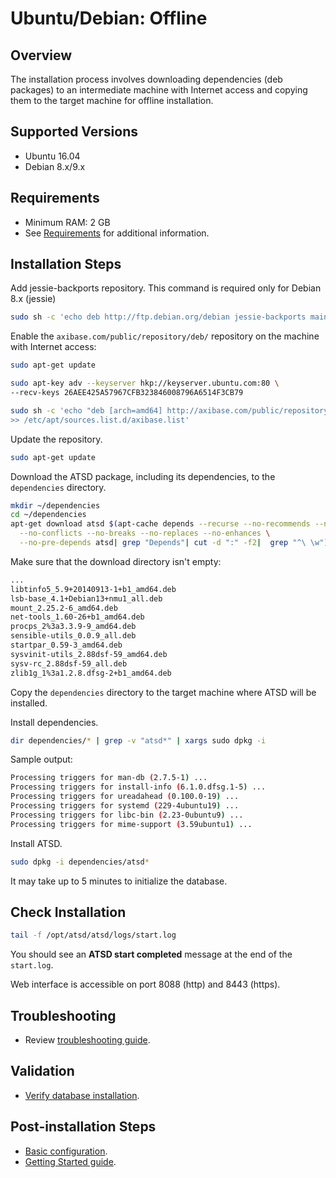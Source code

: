 # Ubuntu/Debian: Offline

## Overview

The installation process involves downloading dependencies (deb packages) to an intermediate machine with Internet access
and copying them to the target machine for offline installation.

## Supported Versions

- Ubuntu 16.04
- Debian 8.x/9.x

## Requirements

- Minimum RAM: 2 GB
- See [Requirements](../administration/requirements.md) for additional information.

## Installation Steps

Add jessie-backports repository. This command is required only for Debian 8.x (jessie)

```sh
sudo sh -c 'echo deb http://ftp.debian.org/debian jessie-backports main >> /etc/apt/sources.list.d/backports.list'
```

Enable the `axibase.com/public/repository/deb/` repository on the machine with Internet access:

```sh
sudo apt-get update
```

```sh
sudo apt-key adv --keyserver hkp://keyserver.ubuntu.com:80 \
--recv-keys 26AEE425A57967CFB323846008796A6514F3CB79
```

```sh
sudo sh -c 'echo "deb [arch=amd64] http://axibase.com/public/repository/deb/ ./" \
>> /etc/apt/sources.list.d/axibase.list'
```

Update the repository.

```sh
sudo apt-get update
```

Download the ATSD package, including its dependencies, to the `dependencies` directory.

```sh
mkdir ~/dependencies
cd ~/dependencies
apt-get download atsd $(apt-cache depends --recurse --no-recommends --no-suggests \
  --no-conflicts --no-breaks --no-replaces --no-enhances \
  --no-pre-depends atsd| grep "Depends"| cut -d ":" -f2|  grep "^\ \w")
```
Make sure that the download directory isn't empty:

```bash
...
libtinfo5_5.9+20140913-1+b1_amd64.deb
lsb-base_4.1+Debian13+nmu1_all.deb
mount_2.25.2-6_amd64.deb
net-tools_1.60-26+b1_amd64.deb
procps_2%3a3.3.9-9_amd64.deb
sensible-utils_0.0.9_all.deb
startpar_0.59-3_amd64.deb
sysvinit-utils_2.88dsf-59_amd64.deb
sysv-rc_2.88dsf-59_all.deb
zlib1g_1%3a1.2.8.dfsg-2+b1_amd64.deb

```

Copy the `dependencies` directory to the target machine where ATSD will be installed.

Install dependencies.

```sh
dir dependencies/* | grep -v "atsd*" | xargs sudo dpkg -i
```

Sample output:

```bash
Processing triggers for man-db (2.7.5-1) ...
Processing triggers for install-info (6.1.0.dfsg.1-5) ...
Processing triggers for ureadahead (0.100.0-19) ...
Processing triggers for systemd (229-4ubuntu19) ...
Processing triggers for libc-bin (2.23-0ubuntu9) ...
Processing triggers for mime-support (3.59ubuntu1) ...
```

Install ATSD.

```sh
sudo dpkg -i dependencies/atsd*
```

It may take up to 5 minutes to initialize the database.

## Check Installation

```sh
tail -f /opt/atsd/atsd/logs/start.log
```

You should see an **ATSD start completed** message at the end of the `start.log`.

Web interface is accessible on port 8088 (http) and 8443 (https).

## Troubleshooting

* Review [troubleshooting guide](troubleshooting.md).

## Validation

* [Verify database installation](verifying-installation.md).

## Post-installation Steps

* [Basic configuration](post-installation.md).
* [Getting Started guide](../tutorials/getting-started.md).
